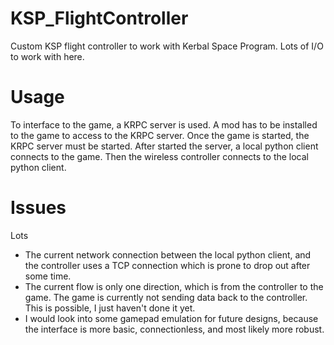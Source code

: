 # KSP_FlightController

Custom KSP flight controller to work with Kerbal Space Program. Lots of I/O to work with here.

# Usage

To interface to the game, a KRPC server is used. A mod has to be installed to the game to access to the KRPC server. Once the game is started, the KRPC server must be started. After started the server, a local python client connects to the game. Then the wireless controller connects to the local python client. 

# Issues

Lots

* The current network connection between the local python client, and the controller uses a TCP connection which is prone to drop out after some time.
* The current flow is only one direction, which is from the controller to the game. The game is currently not sending data back to the controller. This is possible, I just haven't done it yet.
* I would look into some gamepad emulation for future designs, because the interface is more basic, connectionless, and most likely more robust. 
